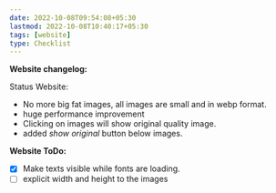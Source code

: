 ```yaml
---
date: 2022-10-08T09:54:08+05:30
lastmod: 2022-10-08T10:40:17+05:30
tags: [website]
type: Checklist
---
```


**Website changelog:**

Status Website: 
- No more big fat images, all images are small and in webp format. 
- huge performance improvement
- Clicking on images will show original quality image. 
- added _show original_ button below images.

**Website ToDo:**

- [x] Make texts visible while fonts are loading.
- [ ] explicit width and height to the images
